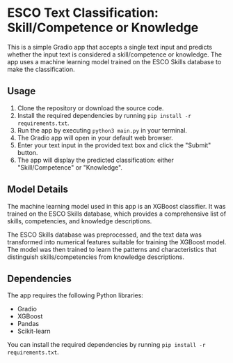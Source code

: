 # ESCO Text Classification: Skill/Competence or Knowledge

This is a simple Gradio app that accepts a single text input and predicts whether the input text is considered a skill/competence or knowledge. The app uses a machine learning model trained on the ESCO Skills database to make the classification.

## Usage

1. Clone the repository or download the source code.
2. Install the required dependencies by running `pip install -r requirements.txt`.
3. Run the app by executing `python3 main.py` in your terminal.
4. The Gradio app will open in your default web browser.
5. Enter your text input in the provided text box and click the "Submit" button.
6. The app will display the predicted classification: either "Skill/Competence" or "Knowledge".

## Model Details

The machine learning model used in this app is an XGBoost classifier. It was trained on the ESCO Skills database, which provides a comprehensive list of skills, competencies, and knowledge descriptions.

The ESCO Skills database was preprocessed, and the text data was transformed into numerical features suitable for training the XGBoost model. The model was then trained to learn the patterns and characteristics that distinguish skills/competencies from knowledge descriptions.

## Dependencies

The app requires the following Python libraries:

- Gradio
- XGBoost
- Pandas
- Scikit-learn

You can install the required dependencies by running `pip install -r requirements.txt`.
